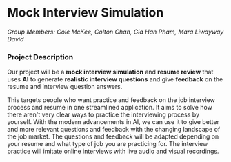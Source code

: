 # Mock Interview Simulation
*Group Members: Cole McKee, Colton Chan, Gia Han Pham, Mara Liwayway David <br>*

### Project Description
Our project will be a **mock interview simulation** and **resume review** that uses **AI** to generate **realistic interview questions** and give **feedback** on the resume and interview question answers. 

This targets people who want practice and feedback on the job interview process and resume in one streamlined application. It aims to solve how there aren't very clear ways to practice the interviewing process by yourself. With the modern advancements in AI, we can use it to give better and more relevant questions and feedback with the changing landscape of the job market. The questions and feedback will be adapted depending on your resume and what type of job you are practicing for. The interview practice will imitate online interviews with live audio and visual recordings. 

